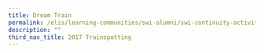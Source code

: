 ```yaml
---
title: Dream Train
permalink: /elis/learning-communities/swi-alumni/swi-continuity-activities/dream-train/
description: ""
third_nav_title: 2017 Trainspotting
---
```

